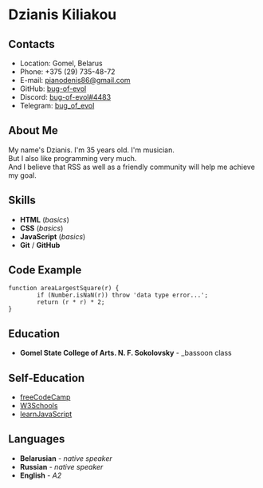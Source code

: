 # Dzianis Kiliakou

## Contacts
* Location: Gomel, Belarus
* Phone: +375 (29) 735-48-72
* E-mail: pianodenis86@gmail.com
* GitHub: [bug-of-evol](https://github.com/bug-of-evol)
* Discord: [bug-of-evol#4483](https://diiscord.com/bug-of-evol/#4483)
* Telegram: [bug_of_evol](https://t.me/bug_of_evol)

## About Me
My name's Dzianis. I'm 35 years old. I'm musician.\
But I also like programming very much.\
And I believe that RSS as well as a friendly community will help me achieve my goal.

## Skills
* __HTML__ (_basics_)
* __CSS__ (_basics_)
* __JavaScript__ (_basics_)
* __Git__ / __GitHub__

## Code Example
```
function areaLargestSquare(r) {
        if (Number.isNaN(r)) throw 'data type error...';
        return (r * r) * 2;
}
```

## Education
* __Gomel State College of Arts. N. F. Sokolovsky__ - _bassoon class

## Self-Education
* [freeCodeCamp](https://freecodecamp.org)
* [W3Schools](https://www.w3schools.com/)
* [learnJavaScript](https://learn.javascript.ru/)

## Languages
* __Belarusian__ - _native speaker_
* __Russian__ - _native speaker_
* __English__ - _A2_